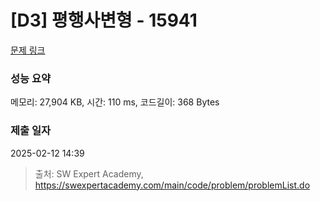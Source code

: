# [D3] 평행사변형 - 15941 

[문제 링크](https://swexpertacademy.com/main/code/problem/problemDetail.do?contestProbId=AYVgOZEKOpcDFAQK) 

### 성능 요약

메모리: 27,904 KB, 시간: 110 ms, 코드길이: 368 Bytes

### 제출 일자

2025-02-12 14:39



> 출처: SW Expert Academy, https://swexpertacademy.com/main/code/problem/problemList.do